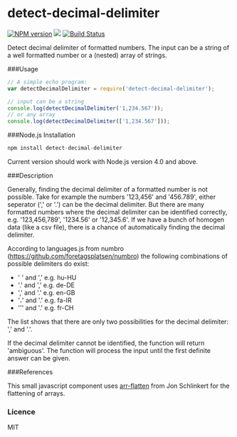 ﻿# detect-decimal-delimiter

[![NPM version](http://img.shields.io/npm/v/detect-decimal-delimiter.svg)](https://www.npmjs.org/package/detect-decimal-delimiter)
![](https://img.shields.io/badge/dependencies-none-brightgreen.svg)
[![Build Status](https://travis-ci.org/irhc/detect-decimal-delimiter.png?branch=master)](https://travis-ci.org/irhc/detect-decimal-delimiter)

Detect decimal delimiter of formatted numbers. The input can be a string of a well formatted number or a (nested) array of strings.

###Usage

```javascript
// A simple echo program:
var detectDecimalDelimiter = require('detect-decimal-delimiter');

// input can be a string
console.log(detectDecimalDelimiter('1,234.567'));
// or any array
console.log(detectDecimalDelimiter(['1,234.567']));
```

###Node.js Installation

```javascript
npm install detect-decimal-delimiter
```
Current version should work with Node.js version 4.0 and above.

###Description

Generally, finding the decimal delimiter of a formatted number is not possible. Take for example the numbers '123,456' and '456.789', either seperator (',' or '.') can be the decimal delimiter.
But there are many formatted numbers where the decimal delimiter can be identified correctly, e.g. '123,456,789', '1234.56' or '12,345.6'. If we have a bunch of homogen data (like a csv file), 
there is a chance of automatically finding the decimal delimiter.

According to languages.js from numbro (https://github.com/foretagsplatsen/numbro) the following combinations of possible delimiters do exist:
- ' ' and ',' e.g. hu-HU
- '.' and ',' e.g. de-DE
- ',' and '.' e.g. en-GB
- '،' and '.' e.g. fa-IR
- '\'' and  '.' e.g. fr-CH

The list shows that there are only two possibilities for the decimal delimiter: ',' and '.'.

If the decimal delimiter cannot be identified, the function will return 'ambiguous'.
The function will process the input until the first definite answer can be given.

###References

This small javascript component uses [arr-flatten](https://github.com/jonschlinkert/arr-flatten) from Jon Schlinkert for the flattening of arrays.

### Licence

MIT


